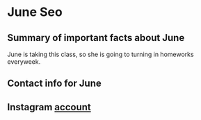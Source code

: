 # June Seo
## Summary of important facts about June
June is taking this class, so she is going to turning in homeworks everyweek.
## Contact info for June
## Instagram [account](www.instagram.com/jeowseo)
